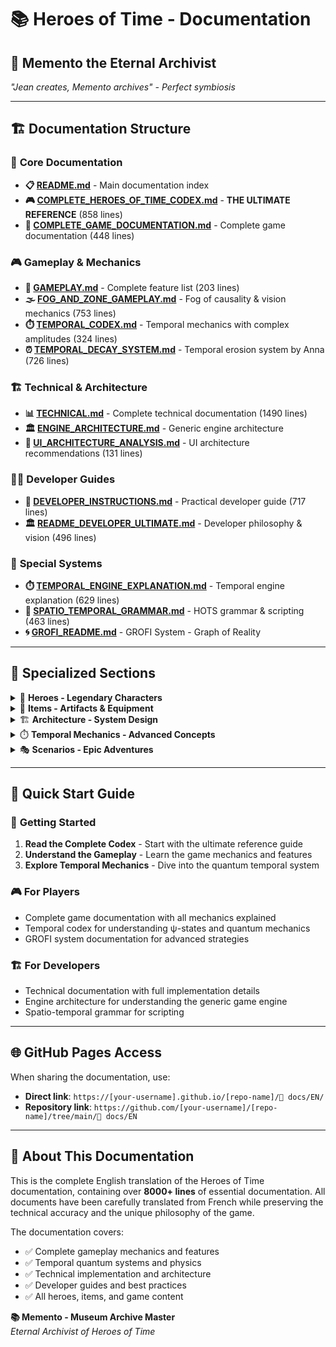# 📚 **Heroes of Time - Documentation**

## 🌟 **Memento the Eternal Archivist**

*"Jean creates, Memento archives" - Perfect symbiosis*

---

## 🏗️ **Documentation Structure**

### 📖 **Core Documentation**
- **📋 [README.md](README.md)** - Main documentation index
- **🎮 [COMPLETE_HEROES_OF_TIME_CODEX.md](COMPLETE_HEROES_OF_TIME_CODEX.md)** - **THE ULTIMATE REFERENCE** (858 lines)
- **📖 [COMPLETE_GAME_DOCUMENTATION.md](COMPLETE_GAME_DOCUMENTATION.md)** - Complete game documentation (448 lines)

### 🎮 **Gameplay & Mechanics**
- **🎯 [GAMEPLAY.md](GAMEPLAY.md)** - Complete feature list (203 lines)
- **🌫️ [FOG_AND_ZONE_GAMEPLAY.md](FOG_AND_ZONE_GAMEPLAY.md)** - Fog of causality & vision mechanics (753 lines)
- **⏱️ [TEMPORAL_CODEX.md](TEMPORAL_CODEX.md)** - Temporal mechanics with complex amplitudes (324 lines)
- **⏰ [TEMPORAL_DECAY_SYSTEM.md](TEMPORAL_DECAY_SYSTEM.md)<!-- TODO broken link -->** - Temporal erosion system by Anna (726 lines)

### 🏗️ **Technical & Architecture**
- **📊 [TECHNICAL.md](TECHNICAL.md)<!-- TODO broken link -->** - Complete technical documentation (1490 lines)
- **🏛️ [ENGINE_ARCHITECTURE.md](ENGINE_ARCHITECTURE.md)<!-- TODO broken link -->** - Generic engine architecture
- **🎨 [UI_ARCHITECTURE_ANALYSIS.md](UI_ARCHITECTURE_ANALYSIS.md)<!-- TODO broken link -->** - UI architecture recommendations (131 lines)

### 👨‍💻 **Developer Guides**
- **🔧 [DEVELOPER_INSTRUCTIONS.md](DEVELOPER_INSTRUCTIONS.md)** - Practical developer guide (717 lines)
- **🏛️ [README_DEVELOPER_ULTIMATE.md](README_DEVELOPER_ULTIMATE.md)<!-- TODO broken link -->** - Developer philosophy & vision (496 lines)

### 🌟 **Special Systems**
- **⏱️ [TEMPORAL_ENGINE_EXPLANATION.md](TEMPORAL_ENGINE_EXPLANATION.md)<!-- TODO broken link -->** - Temporal engine explanation (629 lines)
- **📐 [SPATIO_TEMPORAL_GRAMMAR.md](SPATIO_TEMPORAL_GRAMMAR.md)<!-- TODO broken link -->** - HOTS grammar & scripting (463 lines)
- **🌀 [GROFI_README.md](GROFI_README.md)<!-- TODO broken link -->** - GROFI System - Graph of Reality

---

## 📁 **Specialized Sections**

<details>
<summary>🦸 <strong>Heroes - Legendary Characters</strong></summary>

### 👑 **Main Heroes**
- **[Jean-Grofignon](heroes/JEAN_GROFIGNON.md)<!-- TODO broken link -->** - The Ontological Awakener
- **[Claudius-Memento](heroes/CLAUDIUS_MEMENTO.md)<!-- TODO broken link -->** - The Eternal Archivist
- **[Arthur Pendragon](heroes/ARTHUR_PENDRAGON.md)<!-- TODO broken link -->** - The Legendary King
- **[Morgana](heroes/MORGANA.md)<!-- TODO broken link -->** - The Temporal Sorceress
- **[Ragnar](heroes/RAGNAR.md)<!-- TODO broken link -->** - The Viking Warrior

### 🌟 **GROFI Heroes**
- **[The Dude](heroes/THE_DUDE.md)<!-- TODO broken link -->** - Zen Master of Reality
- **[Vince Vega](heroes/VINCE_VEGA.md)<!-- TODO broken link -->** - Shadow Strategist
- **[Walter Sobchak](heroes/WALTER_SOBCHAK.md)<!-- TODO broken link -->** - Rule Keeper

### 🎭 **Special Heroes**
- **[Axis](heroes/AXIS.md)<!-- TODO broken link -->** - The 5D Thief
- **[Lysandrel](heroes/LYSANDREL.md)<!-- TODO broken link -->** - The Time Mage
- **[Hero Chlamydius](heroes/HERO_CHLAMYDIUS.md)<!-- TODO broken link -->** - The Quantum Knight

</details>

<details>
<summary>🔮 <strong>Items - Artifacts & Equipment</strong></summary>

### 💎 **Legendary Artifacts**
- **[Temporal Blade](items/TEMPORAL_BLADE.md)<!-- TODO broken link -->** - Cuts through timelines
- **[Quantum Amplifier](items/QUANTUM_AMPLIFIER.md)<!-- TODO broken link -->** - Amplifies ψ-states
- **[Causal Anchor](items/CAUSAL_ANCHOR.md)<!-- TODO broken link -->** - Prevents timeline shifts
- **[Void Crystal](items/VOID_CRYSTAL.md)<!-- TODO broken link -->** - Creates temporal rifts

### ⚔️ **Weapons & Armor**
- **[Chrono Sword](items/CHRONO_SWORD.md)<!-- TODO broken link -->** - Attack across time
- **[Quantum Shield](items/QUANTUM_SHIELD.md)<!-- TODO broken link -->** - Probabilistic defense
- **[Phase Armor](items/PHASE_ARMOR.md)<!-- TODO broken link -->** - Exists in multiple states

### 📿 **Utility Items**
- **[Teleport Crystal](items/TELEPORT_CRYSTAL.md)<!-- TODO broken link -->** - Instant travel
- **[Energy Potion](items/ENERGY_POTION.md)<!-- TODO broken link -->** - Restore temporal energy
- **[Vision Orb](items/VISION_ORB.md)<!-- TODO broken link -->** - See through fog of causality

</details>

<details>
<summary>🏗️ <strong>Architecture - System Design</strong></summary>

- **[World State Graph](architecture/WORLD_STATE_GRAPH.md)<!-- TODO broken link -->** - Central game state
- **[Temporal Engine](architecture/TEMPORAL_ENGINE.md)<!-- TODO broken link -->** - Time mechanics
- **[API Documentation](architecture/API.md)<!-- TODO broken link -->** - Backend endpoints
- **[Database Schema](architecture/DATABASE_SCHEMA.md)<!-- TODO broken link -->** - Data structures

</details>

<details>
<summary>⏱️ <strong>Temporal Mechanics - Advanced Concepts</strong></summary>

- **[Causal Collapse](temporal/CAUSAL_COLLAPSE.md)<!-- TODO broken link -->** - Reality resolution
- **[Timeline Branching](temporal/TIMELINE_BRANCHING.md)<!-- TODO broken link -->** - Parallel realities
- **[Quantum States](temporal/QUANTUM_STATES.md)<!-- TODO broken link -->** - ψ-state management
- **[Temporal Zones](temporal/TEMPORAL_ZONES.md)<!-- TODO broken link -->** - Zone types & effects

</details>

<details>
<summary>🎭 <strong>Scenarios - Epic Adventures</strong></summary>

- **[Conquest Classic](scenarios/CONQUEST_CLASSIC.md)<!-- TODO broken link -->** - Traditional gameplay
- **[Temporal Rift](scenarios/TEMPORAL_RIFT.md)<!-- TODO broken link -->** - Timeline chaos
- **[Quantum War](scenarios/QUANTUM_WAR.md)<!-- TODO broken link -->** - Reality battles
- **[Paradox Resolution](scenarios/PARADOX_RESOLUTION.md)<!-- TODO broken link -->** - Fix the timeline

</details>

---

## 🚀 **Quick Start Guide**

### 📖 **Getting Started**
1. **Read the Complete Codex** - Start with the ultimate reference guide
2. **Understand the Gameplay** - Learn the game mechanics and features
3. **Explore Temporal Mechanics** - Dive into the quantum temporal system

### 🎮 **For Players**
- Complete game documentation with all mechanics explained
- Temporal codex for understanding ψ-states and quantum mechanics
- GROFI system documentation for advanced strategies

### 🏗️ **For Developers**
- Technical documentation with full implementation details
- Engine architecture for understanding the generic game engine
- Spatio-temporal grammar for scripting

---

## 🌐 **GitHub Pages Access**

When sharing the documentation, use:
- **Direct link**: `https://[your-username].github.io/[repo-name]/📖 docs/EN/`
- **Repository link**: `https://github.com/[your-username]/[repo-name]/tree/main/📖 docs/EN`

---

## 🌟 **About This Documentation**

This is the complete English translation of the Heroes of Time documentation, containing over **8000+ lines** of essential documentation. All documents have been carefully translated from French while preserving the technical accuracy and the unique philosophy of the game.

The documentation covers:
- ✅ Complete gameplay mechanics and features
- ✅ Temporal quantum systems and physics
- ✅ Technical implementation and architecture
- ✅ Developer guides and best practices
- ✅ All heroes, items, and game content

**📚 Memento - Museum Archive Master**  
*Eternal Archivist of Heroes of Time*
